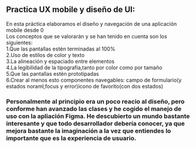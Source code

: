 ## Practica UX mobile y diseño de UI:  
En esta práctica elaboramos el diseño y navegación de una aplicación mobile desde 0  
Los conceptos que se valorarán y se han tenido en cuenta son los siguientes:  
1.Que las pantallas estén terminadas al 100%  
2.Uso de estilos de color y texto  
3.La alineación y espaciado entre elementos  
4.La legibilidad de la tipografía,tanto por color como por tamaño  
5.Que las pantallas estén prototipadas  
6.Crear al menos esto componentes navegables: campo de formulario(y estados noraml,focus y error)icono de favorito(con dos estados)  

### Personalmente al principio era un poco reacio al diseño, pero conforme han avanzado las clases y he cogido el manejo de uso con la apliación Figma. He descubierto un mundo bastante interesante y que todo desarrollador debería conocer, ya que mejora bastante la imaginación a la vez que entiendes lo importante que es la experiencia de usuario. 
